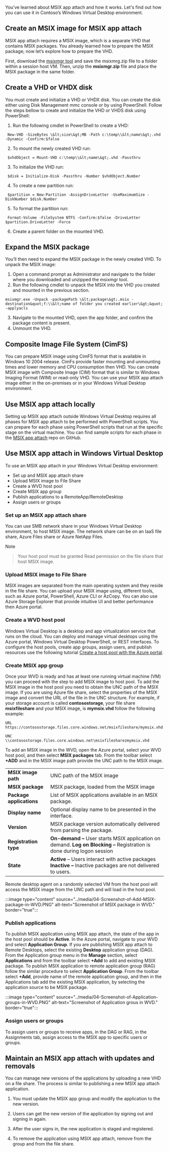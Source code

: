 You’ve learned about MSIX app attach and how it works. Let's find out how you can use it in Contoso’s Windows Virtual Desktop environment.

## Create an MSIX image for MSIX app attach

MSIX app attach requires a MSIX image, which is a separate VHD that contains MSIX packages. You already learned how to prepare the MSIX package; now let’s explore how to prepare the VHD.

First, download the [msixmgr tool](https://aka.ms/msixmgr) and save the msixmrg.zip file to a folder within a session host VM. Then, unzip the **msixmgr.zip** file and place the MSIX package in the same folder.

## Create a VHD or VHDX disk

You must create and initialize a VHD or VHDX disk. You can create the disk either using Disk Management mmc console or by using PowerShell. 
Follow the steps bellow to create and initialize the VHD or VHDS disk using PowerShell:

1. Run the following cmdlet in PowerShell to create a VHD:

```
 New-VHD -SizeBytes \&lt;size\&gt;MB -Path c:\temp\\&lt;name\&gt;.vhd -Dynamic -Confirm:$false
```

2. To mount the newly created VHD run:

```
 $vhdObject = Mount-VHD c:\temp\\&lt;name\&gt;.vhd -Passthru
```

3. To initialize the VHD run:

```
 $disk = Initialize-Disk -Passthru -Number $vhdObject.Number
```

4. To create a new partition run:

```
 $partition = New-Partition -AssignDriveLetter -UseMaximumSize -DiskNumber $disk.Number
```

5. To format the partition run:

```
 Format-Volume -FileSystem NTFS -Confirm:$false -DriveLetter $partition.DriveLetter -Force
```

6. Create a parent folder on the mounted VHD.

## Expand the MSIX package

You’ll then need to expand the MSIX package in the newly created VHD. To unpack the MSIX image:

1. Open a command prompt as Administrator and navigate to the folder where you downloaded and unzipped the msixmgr tool.
2. Run the following cmdlet to unpack the MSIX into the VHD you created and mounted in the previous section.

```
msixmgr.exe -Unpack -packagePath \&lt;package\&gt;.msix -destination&quot;f:\\&lt;name of folder you created earlier\&gt;&quot; -applyacls
```

3. Navigate to the mounted VHD, open the app folder, and confirm the package content is present.
4. Unmount the VHD.

## Composite Image File System (CimFS)

You can prepare MSIX image using CimFS format that is available in Windows 10 2004 release. CimFs provide faster mounting and unmounting times and lower memory and CPU consumption then VHD.
You can create MSIX image with Composite Image (CIM) format that is similar to Windows Imaging Format (WIM) or read-only VHD. 
You can use your MSIX app attach image either in the on-premises or in your Windows Virtual Desktop environment. 

## Use MSIX app attach locally

Setting up MSIX app attach outside Windows Virtual Desktop requires all phases for MSIX app attach to be performed with PowerShell scripts.
You can prepare for each phase using PowerShell scripts that run at the specific stage on the virtual machine. You can find sample scripts for each phase in the [MSIX app attach](https://github.com/Azure/RDS-Templates/tree/master/msix-app-attach) repo on GitHub.

## Use MSIX app attach in Windows Virtual Desktop

To use an MSIX app attach in your Windows Virtual Desktop environment:

- Set up and MSIX app attach share
- Upload MSIX image to File Share
- Create a WVD host pool
- Create MSIX app group
- Publish applications to a RemoteApp/RemoteDesktop
- Assign users or groups

### Set up an MSIX app attach share

You can use SMB network share in your Windows Virtual Desktop environment, to host MSIX image. The network share can be on an IaaS file share, Azure Files share or Azure NetApp Files. 

> [!Note]

> Your host pool must be granted Read permission on the file share that host MSIX image.

### Upload MSIX image to File Share

MSIX images are separated from the main operating system and they reside in the file share. 
You can upload your MSIX image using, different tools, such as Azure portal, PowerShell, Azure CLI or AzCopy.
You can also use Azure Storage Explorer that provide intuitive UI and better performance then Azure portal.

### Create a WVD host pool

Windows Virtual Desktop is a desktop and app virtualization service that runs on the cloud. 
You can deploy and manage virtual desktops using the Azure portal, Windows Virtual Desktop PowerShell, or REST interfaces.
To configure the host pools, create app groups, assign users, and publish resources use the following tutorial [Create a host pool with the Azure portal](https://docs.microsoft.com/en-us/azure/virtual-desktop/create-host-pools-azure-marketplace).

### Create MSIX app group

Once your WVD is ready and has at least one running virtual machine (VM) you can proceed with the step to add MSIX image to host pool.
To add the MSIX image in the host pool you need to obtain the UNC path of the MSIX image. 
If you are using Azure file share, select the properties of the MSIX image and convert the URL of the file in the UNC structure.
For example, if your storage account is called **contosostorage**, your file share **msixfileshare** and your MSIX image, is **mymsix.vhd** follow the following example:

```
URL
https://contosostorage.files.core.windows.net/msixfileshare/mymsix.vhd

UNC
\\contosostorage.files.core.windows.net\msixfilesharezmymsix.vhd
```

To add an MSIX image in the WVD, open the Azure portal, select your WVD host pool, and then select **MSIX packages** tab.
From the toolbar select **+ADD** and in the MSIX image path provide the UNC path to the MSIX image. 

|||
| --- | --- |
| **MSIX image path** | UNC path of the MSIX image |
| **MSIX package** | MSIX package, loaded from the MSIX image |
| **Package applications** | List of MSIX applications available in an MSIX package. |
| **Display name** | Optional display name to be presented in the interface. |
| **Version** | MSIX package version automatically delivered from parsing the package. |
| **Registration type** | **On-demand –** User starts MSIX application on demand. **Log on Blocking –** Registration is done during logon session |
| **State** | **Active** – Users interact with active packages **Inactive –** Inactive packages are not delivered to users. |

Remote desktop agent on a randomly selected VM from the host pool will access the MSIX image from the UNC path and will load in the host pool.

:::image type="content" source="../media/04-Screenshot-of-Add-MSIX-package-in-WVD.PNG" alt-text="Screenshot of MSIX package in WVD." border="true":::

### Publish applications

To publish MSIX application using MSIX app attach, the state of the app in the host pool should be **Active**.
In the Azure portal, navigate to your WVD and select **Application Group**. 
If you are publishing MSIX app attach to Remote Desktops, select the existing **Desktop** application group (DAG). From the Application group menu in the **Manage** section, select **Applications** and from the toolbar select **+Add** to add and existing MSIX package.
To publish MSIX application to remote application group (RAG) follow the similar procedure to select **Application Group**. 
From the toolbar select **+Add**, provide name of the remote application group, and then in the Applications tab add the existing MSIX application, by selecting the application source to be MSIX package.

:::image type="content" source="../media/04-Screenshot-of-Application-groups-in-WVD.PNG" alt-text="Screenshot of Application grous in WVD." border="true":::

### Assign users or groups

To assign users or groups to receive apps, in the DAG or RAG, in the Assignments tab, assign access to the MSIX app to specific users or groups.

## Maintain an MSIX app attach with updates and removals

You can manage new versions of the applications by uploading a new VHD on a file share. The process is similar to publishing a new MSIX app attach application.

1. You must update the MSIX app group and modify the application to the new version.

2. Users can get the new version of the application by signing out and signing in again.

3. After the user signs in, the new application is staged and registered.

4. To remove the application using MSIX app attach, remove from the group and from the file share.
